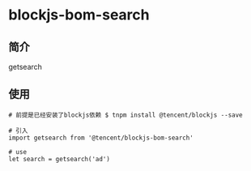 # blockjs-bom-search

## 简介
getsearch

## 使用
```
# 前提是已经安装了blockjs依赖 $ tnpm install @tencent/blockjs --save

# 引入
import getsearch from '@tencent/blockjs-bom-search'

# use
let search = getsearch('ad')

```